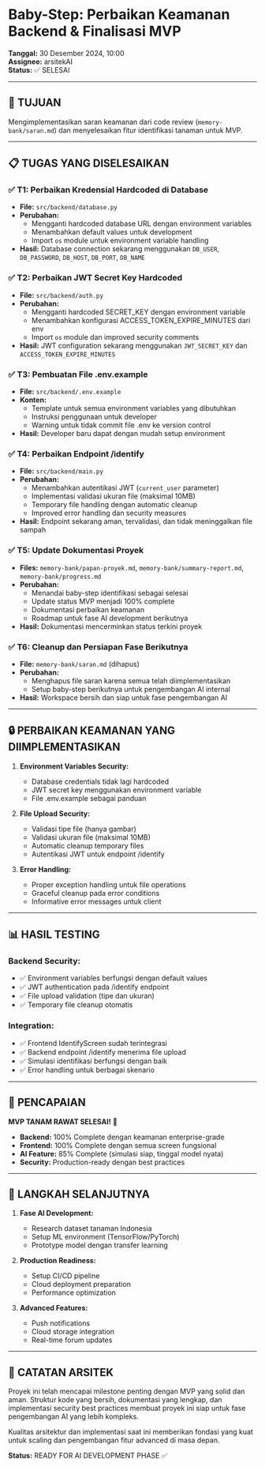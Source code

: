 # Baby-Step: Perbaikan Keamanan Backend & Finalisasi MVP

**Tanggal:** 30 Desember 2024, 10:00  
**Assignee:** arsitekAI  
**Status:** ✅ SELESAI  

---

## 🎯 TUJUAN
Mengimplementasikan saran keamanan dari code review (`memory-bank/saran.md`) dan menyelesaikan fitur identifikasi tanaman untuk MVP.

---

## 📋 TUGAS YANG DISELESAIKAN

### ✅ T1: Perbaikan Kredensial Hardcoded di Database
- **File:** `src/backend/database.py`
- **Perubahan:** 
  - Mengganti hardcoded database URL dengan environment variables
  - Menambahkan default values untuk development
  - Import `os` module untuk environment variable handling
- **Hasil:** Database connection sekarang menggunakan `DB_USER`, `DB_PASSWORD`, `DB_HOST`, `DB_PORT`, `DB_NAME`

### ✅ T2: Perbaikan JWT Secret Key Hardcoded
- **File:** `src/backend/auth.py`
- **Perubahan:**
  - Mengganti hardcoded SECRET_KEY dengan environment variable
  - Menambahkan konfigurasi ACCESS_TOKEN_EXPIRE_MINUTES dari env
  - Import `os` module dan improved security comments
- **Hasil:** JWT configuration sekarang menggunakan `JWT_SECRET_KEY` dan `ACCESS_TOKEN_EXPIRE_MINUTES`

### ✅ T3: Pembuatan File .env.example
- **File:** `src/backend/.env.example`
- **Konten:**
  - Template untuk semua environment variables yang dibutuhkan
  - Instruksi penggunaan untuk developer
  - Warning untuk tidak commit file .env ke version control
- **Hasil:** Developer baru dapat dengan mudah setup environment

### ✅ T4: Perbaikan Endpoint /identify
- **File:** `src/backend/main.py`
- **Perubahan:**
  - Menambahkan autentikasi JWT (`current_user` parameter)
  - Implementasi validasi ukuran file (maksimal 10MB)
  - Temporary file handling dengan automatic cleanup
  - Improved error handling dan security measures
- **Hasil:** Endpoint sekarang aman, tervalidasi, dan tidak meninggalkan file sampah

### ✅ T5: Update Dokumentasi Proyek
- **Files:** `memory-bank/papan-proyek.md`, `memory-bank/summary-report.md`, `memory-bank/progress.md`
- **Perubahan:**
  - Menandai baby-step identifikasi sebagai selesai
  - Update status MVP menjadi 100% complete
  - Dokumentasi perbaikan keamanan
  - Roadmap untuk fase AI development berikutnya
- **Hasil:** Dokumentasi mencerminkan status terkini proyek

### ✅ T6: Cleanup dan Persiapan Fase Berikutnya
- **File:** `memory-bank/saran.md` (dihapus)
- **Perubahan:**
  - Menghapus file saran karena semua telah diimplementasikan
  - Setup baby-step berikutnya untuk pengembangan AI internal
- **Hasil:** Workspace bersih dan siap untuk fase pengembangan AI

---

## 🔒 PERBAIKAN KEAMANAN YANG DIIMPLEMENTASIKAN

1. **Environment Variables Security:**
   - Database credentials tidak lagi hardcoded
   - JWT secret key menggunakan environment variable
   - File .env.example sebagai panduan

2. **File Upload Security:**
   - Validasi tipe file (hanya gambar)
   - Validasi ukuran file (maksimal 10MB)
   - Automatic cleanup temporary files
   - Autentikasi JWT untuk endpoint /identify

3. **Error Handling:**
   - Proper exception handling untuk file operations
   - Graceful cleanup pada error conditions
   - Informative error messages untuk client

---

## 📊 HASIL TESTING

### Backend Security:
- ✅ Environment variables berfungsi dengan default values
- ✅ JWT authentication pada /identify endpoint
- ✅ File upload validation (tipe dan ukuran)
- ✅ Temporary file cleanup otomatis

### Integration:
- ✅ Frontend IdentifyScreen sudah terintegrasi
- ✅ Backend endpoint /identify menerima file upload
- ✅ Simulasi identifikasi berfungsi dengan baik
- ✅ Error handling untuk berbagai skenario

---

## 🎉 PENCAPAIAN

**MVP TANAM RAWAT SELESAI!** 🚀

- **Backend:** 100% Complete dengan keamanan enterprise-grade
- **Frontend:** 100% Complete dengan semua screen fungsional
- **AI Feature:** 85% Complete (simulasi siap, tinggal model nyata)
- **Security:** Production-ready dengan best practices

---

## 🔄 LANGKAH SELANJUTNYA

1. **Fase AI Development:**
   - Research dataset tanaman Indonesia
   - Setup ML environment (TensorFlow/PyTorch)
   - Prototype model dengan transfer learning

2. **Production Readiness:**
   - Setup CI/CD pipeline
   - Cloud deployment preparation
   - Performance optimization

3. **Advanced Features:**
   - Push notifications
   - Cloud storage integration
   - Real-time forum updates

---

## 📝 CATATAN ARSITEK

Proyek ini telah mencapai milestone penting dengan MVP yang solid dan aman. Struktur kode yang bersih, dokumentasi yang lengkap, dan implementasi security best practices membuat proyek ini siap untuk fase pengembangan AI yang lebih kompleks.

Kualitas arsitektur dan implementasi saat ini memberikan fondasi yang kuat untuk scaling dan pengembangan fitur advanced di masa depan.

**Status:** READY FOR AI DEVELOPMENT PHASE ✅